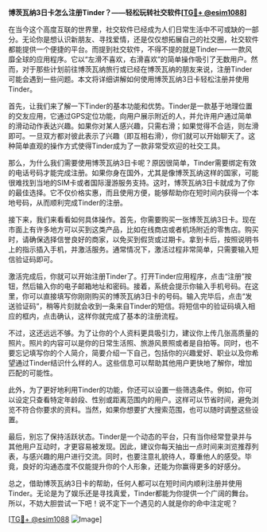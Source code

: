 **博茨瓦纳3日卡怎么注册Tinder？——轻松玩转社交软件[[TG💪+ @esim1088](https://t.me/s/esim1088)]**

在当今这个高度互联的世界里，社交软件已经成为人们日常生活中不可或缺的一部分。无论你是想认识新朋友、寻找爱情，还是仅仅想拓展自己的社交圈，社交软件都能提供一个便捷的平台。而提到社交软件，不得不提的就是Tinder——一款风靡全球的应用程序。它以“左滑不喜欢，右滑喜欢”的简单操作吸引了无数用户。然而，对于那些计划前往博茨瓦纳旅行或已经在博茨瓦纳的朋友来说，注册Tinder可能会遇到一些问题。本文将详细讲解如何使用博茨瓦纳3日卡轻松注册并使用Tinder。

首先，让我们来了解一下Tinder的基本功能和优势。Tinder是一款基于地理位置的交友应用，它通过GPS定位功能，向用户展示附近的人，并允许用户通过简单的滑动动作表达兴趣。如果你对某人感兴趣，只需右滑；如果觉得不合适，则左滑即可。一旦双方都对彼此表示了兴趣（即互相右滑），你们就可以开始聊天了。这种简单直观的操作方式使得Tinder成为了一款非常受欢迎的社交工具。

那么，为什么我们需要使用博茨瓦纳3日卡呢？原因很简单，Tinder需要绑定有效的电话号码才能完成注册。如果你身在国外，尤其是像博茨瓦纳这样的国家，可能很难找到当地的SIM卡或者国际漫游服务支持。这时，博茨瓦纳3日卡就成为了你的最佳选择。它不仅价格实惠，而且使用方便，能够帮助你在短时间内获得一个本地号码，从而顺利完成Tinder的注册。

接下来，我们来看看如何具体操作。首先，你需要购买一张博茨瓦纳3日卡。现在市面上有许多地方可以买到这类产品，比如在线商店或者机场附近的零售店。购买时，请确保选择信誉良好的商家，以免买到假货或过期卡。拿到卡后，按照说明书上的指示插入手机，并激活服务。通常情况下，激活过程非常简单，只需要输入短信验证码即可。

激活完成后，你就可以开始注册Tinder了。打开Tinder应用程序，点击“注册”按钮，然后输入你的电子邮箱地址和密码。接着，系统会提示你输入手机号码。在这里，你可以直接填写你刚刚购买的博茨瓦纳3日卡的号码。输入完毕后，点击“发送验证码”，稍等片刻就会收到一条来自Tinder的短信。将短信中的验证码填入相应的框内，点击确认，这样你就完成了基本的注册流程。

不过，这还远远不够。为了让你的个人资料更具吸引力，建议你上传几张高质量的照片。照片的内容可以是你的日常生活照、旅游风景照或者是自拍等。同时，也不要忘记填写你的个人简介，简要介绍一下自己，包括你的兴趣爱好、职业以及你希望通过Tinder结识什么样的人。这些信息可以帮助其他用户更快地了解你，增加匹配的可能性。

此外，为了更好地利用Tinder的功能，你还可以设置一些筛选条件。例如，你可以设定只查看特定年龄段、性别或距离范围内的用户。这样可以节省时间，避免浏览不符合你要求的资料。当然，如果你想要扩大搜索范围，也可以随时调整这些设置。

最后，别忘了保持活跃状态。Tinder是一个动态的平台，只有当你经常登录并与其他用户互动时，才更容易被发现。因此，建议你每天抽出一点时间来浏览推荐列表，与感兴趣的用户进行交流。同时，也要注意礼貌待人，尊重他人的感受。毕竟，良好的沟通态度不仅能提升你的个人形象，还能为你赢得更多的好感分。

总之，借助博茨瓦纳3日卡的帮助，任何人都可以在短时间内顺利注册并使用Tinder。无论是为了娱乐还是寻找真爱，Tinder都能为你提供一个广阔的舞台。所以，不妨大胆尝试一下吧！说不定下一个遇见的人就是你的命中注定呢？

[[TG💪+ @esim1088](https://t.me/s/esim1088) ![Image](https://i.postimg.cc/4NQfJmqS/Snipaste-2025-05-13-00-14-12.png)]
